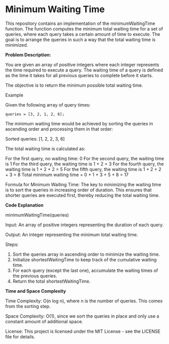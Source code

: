 # Minimum Waiting Time

This repository contains an implementation of the minimumWaitingTime function. The function computes the minimum total waiting time for a set of queries, where each query takes a certain amount of time to execute. The goal is to arrange the queries in such a way that the total waiting time is minimized.

**Problem Description:**

You are given an array of positive integers where each integer represents the time required to execute a query. The waiting time of a query is defined as the time it takes for all previous queries to complete before it starts.

The objective is to return the minimum possible total waiting time.

Example

Given the following array of query times:


	queries = [3, 2, 1, 2, 6];

The minimum waiting time would be achieved by sorting the queries in ascending order and processing them in that order:

Sorted queries: [1, 2, 2, 3, 6]

The total waiting time is calculated as:

For the first query, no waiting time: 0
For the second query, the waiting time is 1
For the third query, the waiting time is 1 + 2 = 3
For the fourth query, the waiting time is 1 + 2 + 2 = 5
For the fifth query, the waiting time is 1 + 2 + 2 + 3 = 8
Total minimum waiting time = 0 + 1 + 3 + 5 + 8 = 17

Formula for Minimum Waiting Time: The key to minimizing the waiting time is to sort the queries in increasing order of duration. This ensures that shorter queries are executed first, thereby reducing the total waiting time.

**Code Explanation**

minimumWaitingTime(queries)

Input: An array of positive integers representing the duration of each query.

Output: An integer representing the minimum total waiting time.

Steps:

1. Sort the queries array in ascending order to minimize the waiting time.
2. Initialize shortestWaitingTime to keep track of the cumulative waiting time.
3. For each query (except the last one), accumulate the waiting times of the previous queries.
4. Return the total shortestWaitingTime.
   
**Time and Space Complexity**

Time Complexity: O(n log n), where n is the number of queries. This comes from the sorting step.

Space Complexity: O(1), since we sort the queries in place and only use a constant amount of additional space.

License: This project is licensed under the MIT License - see the LICENSE file for details.

